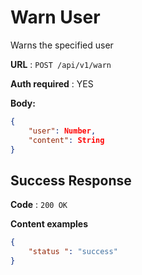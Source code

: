 # Warn User

Warns the specified user

**URL** : `POST /api/v1/warn`

**Auth required** : YES

**Body:**
```json
{
    "user": Number,
    "content": String
}
```
## Success Response

**Code** : `200 OK`

**Content examples**

```json
{
    "status ": "success"
}
```